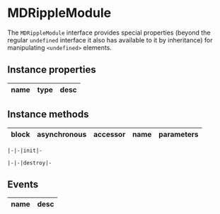 # MDRippleModule
The `MDRippleModule` interface provides special properties (beyond the regular `undefined` interface it also has available to it by inheritance) for manipulating `<undefined>` elements.

## Instance properties

name|type|desc
---|---|---

## Instance methods

block|asynchronous|accessor|name|parameters
---|---|---|---|---

    |-|-|init|-

    |-|-|destroy|-

## Events

name|desc
---|---
